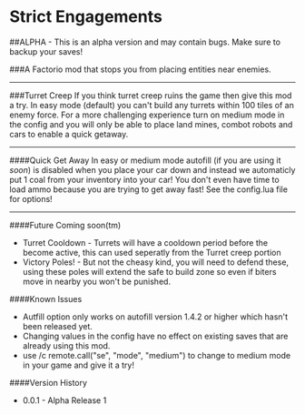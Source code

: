# Strict Engagements

##ALPHA - This is an alpha version and may contain bugs. Make sure to backup your saves!

###A Factorio mod that stops you from placing entities near enemies.

---

###Turret Creep
If you think turret creep ruins the game then give this mod a try.  In easy mode (default) you can't build any turrets within 100 tiles of an enemy force.
For a more challenging experience turn on medium mode in the config and you will only be able to place land mines, combot robots and cars to enable a quick getaway.


---

####Quick Get Away
In easy or medium mode autofill (if you are using it *soon*) is disabled when you place your car down and instead we automaticly put 1 coal from your inventory into your car!
You don't even have time to load ammo because you are trying to get away fast!  See the config.lua file for options!

---

####Future
Coming soon(tm)

* Turret Cooldown - Turrets will have a cooldown period before the become active, this can used seperatly from the Turret creep portion
* Victory Poles! - But not the cheasy kind, you will need to defend these, using these poles will extend the safe to build zone so even if biters move in nearby you won't be
punished.

####Known Issues

* Autfill option only works on autofill version 1.4.2 or higher which hasn't been released yet.
* Changing values in the config have no effect on existing saves that are already using this mod.
* use /c remote.call("se", "mode", "medium") to change to medium mode in your game and give it a try!

####Version History

* 0.0.1 - Alpha Release 1
